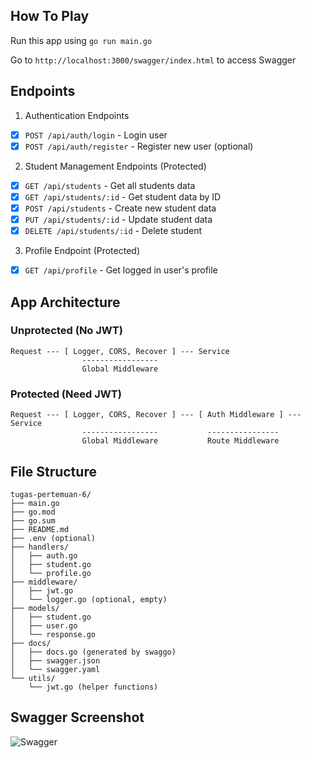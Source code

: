 ## How To Play

Run this app using `go run main.go`

Go to `http://localhost:3000/swagger/index.html` to access Swagger

## Endpoints

1. Authentication Endpoints

- [X] `POST /api/auth/login` - Login user
- [X] `POST /api/auth/register` - Register new user (optional)

2. Student Management Endpoints (Protected)
- [X] `GET /api/students` - Get all students data
- [X] `GET /api/students/:id` - Get student data by ID
- [X] `POST /api/students` - Create new student data
- [X] `PUT /api/students/:id` - Update student data
- [X] `DELETE /api/students/:id` - Delete student

3. Profile Endpoint (Protected)
- [X] `GET /api/profile` - Get logged in user's profile

## App Architecture

### Unprotected (No JWT)
```
Request --- [ Logger, CORS, Recover ] --- Service
                -----------------
                Global Middleware
```

### Protected (Need JWT)
```
Request --- [ Logger, CORS, Recover ] --- [ Auth Middleware ] --- Service
                -----------------           ----------------
                Global Middleware           Route Middleware
```

## File Structure

```
tugas-pertemuan-6/
├── main.go
├── go.mod
├── go.sum
├── README.md
├── .env (optional)
├── handlers/
│   ├── auth.go
│   ├── student.go
│   └── profile.go
├── middleware/
│   ├── jwt.go
│   └── logger.go (optional, empty)
├── models/
│   ├── student.go
│   ├── user.go
│   └── response.go
├── docs/
│   ├── docs.go (generated by swaggo)
│   ├── swagger.json
│   └── swagger.yaml
└── utils/
    └── jwt.go (helper functions)
```

## Swagger Screenshot
![Swagger](/swagger-screenshot.png)
